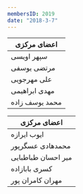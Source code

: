 ```yaml
---
membersID: 2019
date: "2018-3-7"
---
```


| اعضای مرکزی |
| ----------- |
| سپهر اویسی    |
| مرتضی یوسفی   |
| علی مهرجویی   |
| مهدی ابراهیمی |
| محمد یوسف زاده|

| اعضای مرکزی |
| ----------- |
| ایوب ایرازه        |
| محمدهادی عسگرپور   |
| میر احسان طباطبایی |
| کسری بابازاده      |
| مهران کامران پور   |
